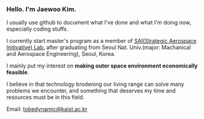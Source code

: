### Hello. I'm Jaewoo Kim.

I usually use github to document what I've done and what I'm doing now, especially coding stuffs.

I currently start master's program as a member of [SAI(Strategic Aerospace Initivative) Lab.](http://sai.kaist.ac.kr/saihomepage/) after graduating from Seoul Nat. Univ.(major: Machanical and Aerospace Engineering), Seoul, Korea.

I mainly put my interest on **making outer space environment economically feasible**. 

I believe in that technology brodening our living range can solve many problems we encounter, and something that deserves my time and resources must be in this field.

Email: tobedynamic@kaist.ac.kr

